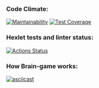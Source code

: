 ### Code Climate:
[![Maintainability](https://api.codeclimate.com/v1/badges/1b7630544f96183d8c54/maintainability)](https://codeclimate.com/github/minami-11/python-project-49/maintainability)
[![Test Coverage](https://api.codeclimate.com/v1/badges/1b7630544f96183d8c54/test_coverage)](https://codeclimate.com/github/minami-11/python-project-49/test_coverage)


### Hexlet tests and linter status:
[![Actions Status](https://github.com/minami-11/python-project-49/workflows/hexlet-check/badge.svg)](https://github.com/minami-11/python-project-49/actions)


### How Brain-game works:
[![asciicast](https://asciinema.org/a/kx7pFPEeUGDpYIt2aWsrfmL8I.svg)](https://asciinema.org/a/kx7pFPEeUGDpYIt2aWsrfmL8I)

